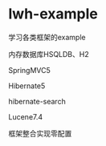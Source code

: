 # lwh-example
学习各类框架的example

内存数据库HSQLDB、H2

SpringMVC5

Hibernate5

hibernate-search

Lucene7.4

框架整合实现零配置
